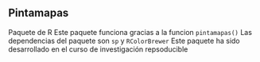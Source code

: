 Pintamapas
---------
Paquete de R
Este paquete funciona gracias a la funcion `pintamapas()`
Las dependencias del paquete son `sp` y `RColorBrewer`
Este paquete ha sido desarrollado en el curso de investigación repsoducible
